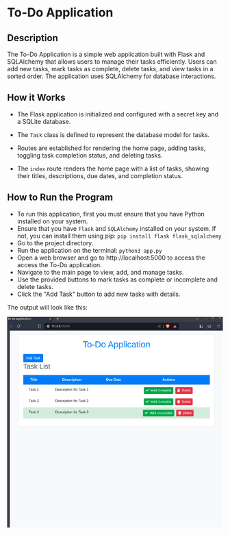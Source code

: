 # To-Do Application

## Description

The To-Do Application is a simple web application built with Flask and SQLAlchemy that allows users to manage their tasks efficiently. Users can add new tasks, mark tasks as complete, delete tasks, and view tasks in a sorted order. The application uses SQLAlchemy for database interactions.

## How it Works

- The Flask application is initialized and configured with a secret key and a SQLite database.

- The `Task` class is defined to represent the database model for tasks.

- Routes are established for rendering the home page, adding tasks, toggling task completion status, and deleting tasks.

- The `index` route renders the home page with a list of tasks, showing their titles, descriptions, due dates, and completion status.

## How to Run the Program

- To run this application, first you must ensure that you have Python installed on your system.
- Ensure that you have `Flask` and `SQLAlchemy` installed on your system. If not, you can install them using pip: `pip install flask flask_sqlalchemy`
- Go to the project directory.
- Run the application on the terminal: `python3 app.py`
- Open a web browser and go to http://localhost:5000 to access the access the To-Do application.
- Navigate to the main page to view, add, and manage tasks.
- Use the provided buttons to mark tasks as complete or incomplete and delete tasks.
- Click the "Add Task" button to add new tasks with details.

The output will look like this:

![Task Output](output/task-output.gif)